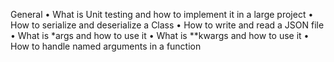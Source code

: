 ﻿General
    • What is Unit testing and how to implement it in a large project
    • How to serialize and deserialize a Class
    • How to write and read a JSON file
    • What is *args and how to use it
    • What is **kwargs and how to use it
    • How to handle named arguments in a function

